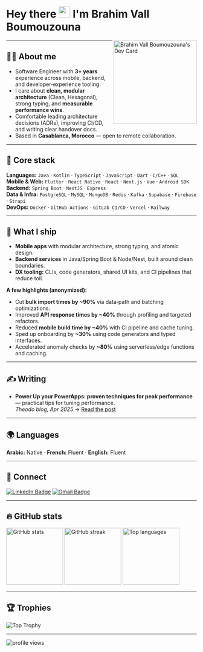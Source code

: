 ### <h1>Hey there <img src="https://media.giphy.com/media/hvRJCLFzcasrR4ia7z/giphy.gif" width="30px"/>  I'm Brahim Vall Boumouzouna</h1>

<a href="https://app.daily.dev/boumouzounabrahimvall">
  <img align="right" src="https://api.daily.dev/devcards/ee49454536d74e5a9d88d2108f361767.png?r=jyf" width="220" alt="Brahim Vall Boumouzouna's Dev Card"/>
</a>

---

### <h2>👨‍💻 About me</h2>

- Software Engineer with **3+ years** experience across mobile, backend, and developer‑experience tooling.  
- I care about **clean, modular architecture** (Clean, Hexagonal), strong typing, and **measurable performance wins**.  
- Comfortable leading architecture decisions (ADRs), improving CI/CD, and writing clear handover docs.  
- Based in **Casablanca, Morocco** — open to remote collaboration.

---

### <h2>🧰 Core stack</h2>

**Languages:** `Java` · `Kotlin` · `TypeScript` · `JavaScript` · `Dart` · `C/C++` · `SQL`  
**Mobile & Web:** `Flutter` · `React Native` · `React` · `Next.js` · `Vue` · `Android SDK`  
**Backend:** `Spring Boot` · `NestJS` · `Express`  
**Data & Infra:** `PostgreSQL` · `MySQL` · `MongoDB` · `Redis` · `Kafka` · `Supabase` · `Firebase` · `Strapi`  
**DevOps:** `Docker` · `GitHub Actions` · `GitLab CI/CD` · `Vercel` · `Railway`

---

### <h2>🚀 What I ship</h2>

- **Mobile apps** with modular architecture, strong typing, and atomic design.
- **Backend services** in Java/Spring Boot & Node/Nest, built around clean boundaries.
- **DX tooling:** CLIs, code generators, shared UI kits, and CI pipelines that reduce toil.

**A few highlights (anonymized):**
- Cut **bulk import times by ~90%** via data‑path and batching optimizations.  
- Improved **API response times by ~40%** through profiling and targeted refactors.  
- Reduced **mobile build time by ~40%** with CI pipeline and cache tuning.  
- Sped up onboarding by **~30%** using code generators and typed interfaces.  
- Accelerated anomaly checks by **~80%** using serverless/edge functions and caching.

---

### <h2>✍️ Writing</h2>

- **Power Up your PowerApps: proven techniques for peak performance** — practical tips for tuning performance.  
  _Theodo blog, Apr 2025_ → [Read the post](https://blog.theodo.ma/power-up-your-powerapps-proven-techniques-for-peak-performance/)

---

### <h2>🌍 Languages</h2>

**Arabic:** Native · **French:** Fluent · **English:** Fluent

---

### <h2>🤝 Connect</h2>

[![LinkedIn Badge](https://img.shields.io/badge/-LinkedIn-blue?style=flat&logo=Linkedin&logoColor=white)](https://www.linkedin.com/in/brahim-vall-boumouzouna/)
[![Gmail Badge](https://img.shields.io/badge/Gmail-D14836?style=flat&logo=gmail&logoColor=white)](mailto:bremssvall@gmail.com)

---

### <h2>🔥 GitHub stats</h2>

<p align="left">
  <img src="https://github-readme-stats.vercel.app/api?username=BoumouzounaBrahimVall&show_icons=true&theme=slateorange&bg_color=00000000" alt="GitHub stats" height="150"/>
  <img src="https://streak-stats.demolab.com?user=BoumouzounaBrahimVall&theme=dark&background=00000000&date_format=M%20j%5B%2C%20Y%5D" alt="GitHub streak" height="150"/>
  <img src="https://github-readme-stats.vercel.app/api/top-langs/?username=BoumouzounaBrahimVall&layout=compact&theme=vision-friendly-dark&bg_color=00000000" alt="Top languages" height="150"/>
</p>

---

### <h2>🏆 Trophies</h2>

![Top Trophy](https://github-profile-trophy.vercel.app/?username=BoumouzounaBrahimVall&theme=onedark)

---

<img src="https://komarev.com/ghpvc/?username=BoumouzounaBrahimVall&style=flat-square&color=blue" alt="profile views"/>
